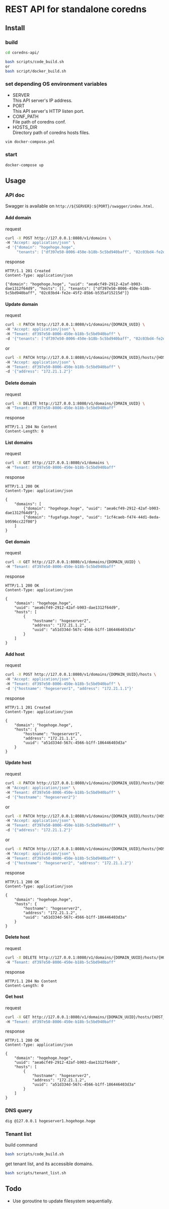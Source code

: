 # REST API for standalone coredns

## Install

### build

```bash
cd coredns-api/

bash scripts/code_build.sh 
or
bash script/docker_build.sh
```

### set depending OS environment variables
- SERVER  
  This API server's IP address.
- PORT  
  This API server's HTTP listen port.
- CONF_PATH  
  File path of coredns conf.
- HOSTS_DIR  
  Directory path of coredns hosts files.

```bash
vim docker-compose.yml
```

### start

```bash
docker-compose up
```

## Usage

### API doc

Swagger is available on `http://${SERVER}:${PORT}/swagger/index.html`.

#### Add domain

request

```bash
curl -X POST http://127.0.0.1:8080/v1/domains \
-H "Accept: application/json" \
-d '{"domain": "hogehoge.hoge",
     "tenants": ["df397e50-8006-450e-b18b-5c5bd940baff", "02c03bd4-fe2e-45f2-85b6-b535af15215d"]}'
```

response

```text
HTTP/1.1 201 Created
Content-Type: application/json

{"domain": "hogehoge.hoge", "uuid": "aea6cf49-2912-42af-b903-dae1312f64d9", "hosts": [], "tenants": ["df397e50-8006-450e-b18b-5c5bd940baff", "02c03bd4-fe2e-45f2-85b6-b535af15215d"]}
```

#### Update domain

request

```bash
curl -X PATCH http://127.0.0.1:8080/v1/domains/{DOMAIN_UUID} \
-H "Accept: application/json" \
-H "Tenant: df397e50-8006-450e-b18b-5c5bd940baff" \
-d '{"tenants": ["df397e50-8006-450e-b18b-5c5bd940baff", "02c03bd4-fe2e-45f2-85b6-b535af15215d"]}'
```

or

```bash
curl -X PATCH http://127.0.0.1:8080/v1/domains/{DOMAIN_UUID}/hosts/{HOST_UUID} \
-H "Accept: application/json" \
-H "Tenant: df397e50-8006-450e-b18b-5c5bd940baff" \
-d '{"address": "172.21.1.2"}'
```


#### Delete domain

request

```bash
curl -X DELETE http://127.0.0.1:8080/v1/domains/{DMAIN_UUID} \
-H "Tenant: df397e50-8006-450e-b18b-5c5bd940baff"
```

response

```text
HTTP/1.1 204 No Content
Content-Length: 0
```

#### List domains

request

```bash
curl -X GET http://127.0.0.1:8080/v1/domains \
-H "Tenant: df397e50-8006-450e-b18b-5c5bd940baff"
```

response

```text
HTTP/1.1 200 OK
Content-Type: application/json

{
    "domains": [
        {"domain": "hogehoge.hoge", "uuid": "aea6cf49-2912-42af-b903-dae1312f64d9"},
        {"domain": "fugafuga.hoge", "uuid": "1cf4caeb-f474-44d1-8eda-b9596cc22f00"}
    ]
}
```

#### Get domain

request

```bash
curl -X GET http://127.0.0.1:8080/v1/domains/{DOMAIN_UUID} \
-H "Tenant: df397e50-8006-450e-b18b-5c5bd940baff"
```

response

```text
HTTP/1.1 200 OK
Content-Type: application/json

{
    "domain": "hogehoge.hoge",
    "uuid": "aea6cf49-2912-42af-b903-dae1312f64d9",
    "hosts": [
        {
            "hostname": "hogeserver2",
            "address": "172.21.1.2",
            "uuid": "a51d334d-567c-4566-b1ff-186446403d3a"
        }
    ]
}
```


#### Add host

request

```bash
curl -X POST http://127.0.0.1:8080/v1/domains/{DOMAIN_UUID}/hosts \
-H "Accept: application/json" \
-H "Tenant: df397e50-8006-450e-b18b-5c5bd940baff" \
-d '{"hostname": "hogeserver1", "address": "172.21.1.1"}'
```

response

```text
HTTP/1.1 201 Created
Content-Type: application/json

{
    "domain": "hogehoge.hoge",
    "hosts": {
        "hostname": "hogeserver1",
        "address": "172.21.1.1",
        "uuid": "a51d334d-567c-4566-b1ff-186446403d3a"
    }
}
```

#### Update host

request

```bash
curl -X PATCH http://127.0.0.1:8080/v1/domains/{DOMAIN_UUID}/hosts/{HOST_UUID} \
-H "Accept: application/json" \
-H "Tenant: df397e50-8006-450e-b18b-5c5bd940baff" \
-d '{"hostname": "hogeserver2"}'
```

or

```bash
curl -X PATCH http://127.0.0.1:8080/v1/domains/{DOMAIN_UUID}/hosts/{HOST_UUID} \
-H "Accept: application/json" \
-H "Tenant: df397e50-8006-450e-b18b-5c5bd940baff" \
-d '{"address": "172.21.1.2"}'
```

or

```bash
curl -X PATCH http://127.0.0.1:8080/v1/domains/{DOMAIN_UUID}/hosts/{HOST_UUID} \
-H "Accept: application/json" \
-H "Tenant: df397e50-8006-450e-b18b-5c5bd940baff" \
-d '{"hostname": "hogeserver2", "address": "172.21.1.2"}'
```

response

```text
HTTP/1.1 200 OK
Content-Type: application/json

{
    "domain": "hogehoge.hoge",
    "hosts": {
        "hostname": "hogeserver2",
        "address": "172.21.1.2",
        "uuid": "a51d334d-567c-4566-b1ff-186446403d3a"
    }
}
```

#### Delete host

request

```bash
curl -X DELETE http://127.0.0.1:8080/v1/domains/{DOMAIN_UUID}/hosts/{HOST_UUID} \
-H "Tenant: df397e50-8006-450e-b18b-5c5bd940baff"
```

response

```text
HTTP/1.1 204 No Content
Content-Length: 0
```

#### Get host

request

```bash
curl -X GET http://127.0.0.1:8080/v1/domains/{DOMAIN_UUID}/hosts/{HOST_UUID} \
-H "Tenant: df397e50-8006-450e-b18b-5c5bd940baff"
```

response

```text
HTTP/1.1 200 OK
Content-Type: application/json

{
    "domain": "hogehoge.hoge",
    "uuid": "aea6cf49-2912-42af-b903-dae1312f64d9",
    "hosts": [
        {
            "hostname": "hogeserver2",
            "address": "172.21.1.2",
            "uuid": "a51d334d-567c-4566-b1ff-186446403d3a"
        }
    ]
}
```

### DNS query

```bash
dig @127.0.0.1 hogeserver1.hogehoge.hoge
```

### Tenant list

build command

```bash
bash scripts/code_build.sh
```

get tenant list, and its accessible domains.

```bash
bash scripts/tenant_list.sh
```

## Todo
- Use goroutine to update filesystem sequentially.